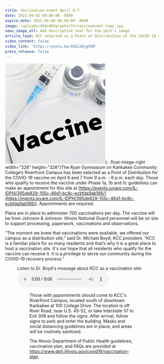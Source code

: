 ```yaml
---
title: Vaccination event April 6-7
date: 2021-04-01 09:00:00 -0500
expire_date: 2021-04-08 00:00:00 -0500
image: /uploads/403x403graphicforvaccineevent-Copy.jpg
news_image_alt: Add descriptive text for the post's image
article_lead: KCC selected as a Point of Distribution of the COVID-19 vaccine.
video_content: false
video_link: 'https://youtu.be/4d2LkGjg5bM'
press_release: false
---
```

![](/uploads/403x403graphicforvaccineevent-Copy.jpg){: .float-image-right width="328" height="328"}The Ryan Gymnasium on Kankakee Community College’s Riverfront Campus has been selected as a Point of Distribution for the COVID-19 vaccine on April 6 and 7 from 9 a.m. - 6 p.m. each day. Those who qualify to receive the vaccine under Phase 1a, 1b and 1c guidelines can make an appointment for this site at [https://events.juvare.com/IL-IDPH/395de829-155c-46d1-bc8c-ecbfda9ab166/](https://events.juvare.com/IL-IDPH/395de829-155c-46d1-bc8c-ecbfda9ab166/). Appointments are required.

Plans are in place to administer 700 vaccinations per day. The vaccine will be from Johnson & Johnson. Illinois National Guard personnel will be on site to support processing, paperwork, vaccinations and observations.

“The moment we knew that vaccinations were available, we offered our campus as a distribution site,” said Dr. Michael Boyd, KCC president. “KCC is a familiar place for so many residents and that’s why it is a great place to host a vaccination site. It's our hope that all residents who qualify for the vaccine can receive it. It is a privilege to serve our community during the COVID-19 recovery process.”


<figure class="mb-5">
  <figcaption>Listen to Dr. Boyd's message about KCC as a vaccination site:</figcaption>
  <audio controls>
    <source src="/assets/audio/dr_michael-boyd_kcc-president.mp3" type="audio/mpeg">
    <source src="/assets/audio/dr_michael-boyd_kcc-president.ogg" type="audio/ogg">
    <p>Your browser doesn't support HTML5 audio. Here is a <a href="/assets/audio/dr_michael-boyd_kcc-president.mp3">link to the audio</a> instead.</p>
  </audio>
<figure>


<p>Those with appointments should come to KCC's Riverfront Campus, located south of downtown Kankakee at 100 College Drive. The location is off River Road, near U.S. 45-52, or take Interstate 57 to Exit 308 and follow the signs. After arrival, follow signs to park and enter the building. Masks and social distancing guidelines are in place, and areas will be routinely sanitized.</p>

<p>The Illinois Department of Public Health guidelines, vaccination plan, and FAQs are provided at <a href="https://www.dph.illinois.gov/covid19/vaccination-plan" target="_blank" rel="noopener noreferrer">https://www.dph.illinois.gov/covid19/vaccination-plan</a>.</p>
